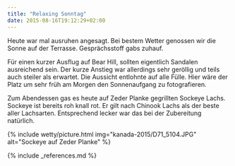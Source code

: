 ```yaml
---
title: "Relaxing Sonntag"
date: 2015-08-16T19:12:29+02:00
---
```

Heute war mal ausruhen angesagt. Bei bestem Wetter genossen wir die Sonne auf der Terrasse. Gesprächsstoff gabs zuhauf.

Für einen kurzer Ausflug auf Bear Hill, sollten eigentlich Sandalen ausreichend sein. Der kurze Anstieg war allerdings sehr geröllig und teils auch steiler als erwartet. Die Aussicht entlohnte auf alle Fülle. Hier wäre der Platz um sehr früh am Morgen den Sonnenaufgang zu fotografieren.

Zum Abendessen gas es heute auf Zeder Planke gegrillten Sockeye Lachs. Sockeye ist bereits roh knall rot. Er gilt nach Chinook Lachs als der beste aller Lachsarten. Entsprechend lecker war das bei der Zubereitung natürlich. 

{% include wetty/picture.html img="kanada-2015/D71_5104.JPG" alt="Sockeye auf Zeder Planke" %}

{% include _references.md %}